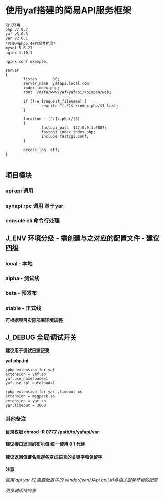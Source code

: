 # 使用yaf搭建的简易API服务框架

```
测试环境
php v7.0.7
yaf v3.0.3
yar v2.0.1
*可使用php5.4+的配套扩展*
mysql 5.6.21
nginx 1.10.1

nginx conf example:

server
{
        listen       80;
        server_name  yafapi.local.com;
        index index.php;
        root  /data/www/yaf/yafapi/apiopen/web;

        if (!-e $request_filename) {
                rewrite ^(.*)$ /index.php/$1 last;
        }

        location ~ [^/]\.php(/|$)
        {
                fastcgi_pass  127.0.0.1:9007;
                fastcgi_index index.php;
                include fastcgi.conf;
        }
 
        access_log  off;
}


```

## 项目模块
### api  api 调用
### synapi  rpc 调用 基于yar
### console  cli 命令行处理

## J_ENV 环境分级 - 需创建与之对应的配置文件 -  建议四级 
### local  - 本地
### alpha  - 测试线
### beta - 预发布
### stable - 正式线
**可根据项目实际部署环境调整**

## J_DEBUG 全局调试开关
**建议用于调试日志记录**


**yaf php.ini**

```
;php extension for yaf
extension = yaf.so
yaf.use_namespace=1
yaf.use_spl_autoload=1

;php extension for yar ,timeout ms
extension = msgpack.so
extension = yar.so
yar.timeout = 3000

```

### 其他备注
#### 目录权限 chmod -R 0777 /path/to/yafapi/var
#### 建议接口返回的布尔值 统一使用 0 1 代替
#### 建议返回值键名规避各变成语言的关键字和保留字

**注意**

*使用 api yar 时,需要配置中的 vendor/jeen/JApi apiUrl与相关服务环境的配置*

*更多说明待完善*

